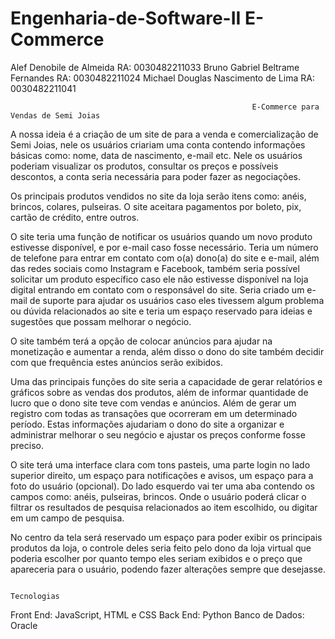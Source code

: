 # Engenharia-de-Software-II E-Commerce

Alef Denobile de Almeida                                                                          RA: 0030482211033
Bruno Gabriel Beltrame Fernandes                                                                  RA: 0030482211024
Michael Douglas Nascimento de Lima                                                                RA: 0030482211041

                                                          E-Commerce para Vendas de Semi Joias

A nossa ideia é a criação de um site de para a venda e comercialização de Semi Joias, nele os usuários criariam uma conta contendo informações básicas como: nome, data de nascimento, e-mail etc. Nele os usuários poderiam visualizar os produtos, consultar os preços e possíveis descontos, a conta seria necessária para poder fazer as negociações.

Os principais produtos vendidos no site da loja serão itens como: anéis, brincos, colares, pulseiras. O site aceitara pagamentos por boleto, pix, cartão de crédito, entre outros.

O site teria uma função de notificar os usuários quando um novo produto estivesse disponível, e por e-mail caso fosse necessário. 
Teria um número de telefone para entrar em contato com o(a) dono(a) do site e e-mail, além das redes sociais como Instagram e Facebook, também seria possível solicitar um produto específico caso ele não estivesse disponível na loja digital entrando em contato com o responsável do site.
Seria criado um e-mail de suporte para ajudar os usuários caso eles tivessem algum problema ou dúvida relacionados ao site e teria um espaço reservado para ideias e sugestões que possam melhorar o negócio.

O site também terá a opção de colocar anúncios para ajudar na monetização e aumentar a renda, além disso o dono do site também decidir com que frequência estes anúncios serão exibidos.

Uma das principais funções do site seria a capacidade de gerar relatórios e gráficos sobre as vendas dos produtos, além de informar quantidade de lucro que o dono site teve com vendas e anúncios. Além de gerar um registro com todas as transações que ocorreram em um determinado período. Estas informações ajudariam o dono do site a organizar e administrar melhorar o seu negócio e ajustar os preços conforme fosse preciso.

O site terá uma interface clara com tons pasteis, uma parte login no lado superior direito, um espaço para notificações e avisos, um espaço para a foto do usuário (opcional). Do lado esquerdo vai ter uma aba contendo os campos como: anéis, pulseiras, brincos. Onde o usuário poderá clicar o filtrar os resultados de pesquisa relacionados ao item escolhido, ou digitar em um campo de pesquisa.

No centro da tela será reservado um espaço para poder exibir os principais produtos da loja, o controle deles seria feito pelo dono da loja virtual que poderia escolher por quanto tempo eles seriam exibidos e o preço que apareceria para o usuário, podendo fazer alterações sempre que desejasse.

                                                                        Tecnologias

Front End: JavaScript, HTML e CSS
Back End: Python
Banco de Dados: Oracle

